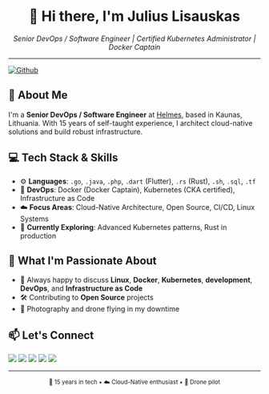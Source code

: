 <div align="center">
  <h1>👋 Hi there, I'm Julius Lisauskas</h1>
  <p><em>Senior DevOps / Software Engineer | Certified Kubernetes Administrator | Docker Captain</em></p>
</div>

---

[![Github](https://img.shields.io/github/followers/xor22h?label=Follow&style=social)](https://github.com/xor22h)

## 🚀 About Me

I'm a **Senior DevOps / Software Engineer** at [Helmes](https://helmes.com), based in Kaunas, Lithuania. With 15 years of self-taught experience, I architect cloud-native solutions and build robust infrastructure.

## 💻 Tech Stack & Skills

- ⚙️ **Languages**: `.go`, `.java`, `.php`, `.dart` (Flutter), `.rs` (Rust), `.sh`, `.sql`, `.tf`
- 🐳 **DevOps**: Docker (Docker Captain), Kubernetes (CKA certified), Infrastructure as Code
- ☁️ **Focus Areas**: Cloud-Native Architecture, Open Source, CI/CD, Linux Systems
- 🌱 **Currently Exploring**: Advanced Kubernetes patterns, Rust in production

## 🎯 What I'm Passionate About

- 💬 Always happy to discuss **Linux**, **Docker**, **Kubernetes**, **development**, **DevOps**, and **Infrastructure as Code**
- 🛠️ Contributing to **Open Source** projects
- 📸 Photography and drone flying in my downtime

## 📫 Let's Connect

[<img src="https://img.shields.io/badge/Email-julius@lisauskas.lt-red?style=flat&logo=gmail" />](mailto:julius@lisauskas.lt)
[<img src="https://img.shields.io/badge/LinkedIn-juliuslisauskas-blue?style=flat&logo=linkedin" />](https://www.linkedin.com/in/juliuslisauskas/)
[<img src="https://img.shields.io/badge/Threads-@xor22h-black?style=flat&logo=threads" />](https://threads.net/xor22h)
[<img src="https://img.shields.io/badge/Bluesky-@xor22h.dev-1DA1F2?style=flat&logo=bluesky" />](https://bsky.app/profile/xor22h.dev)
[<img src="https://img.shields.io/badge/YouTube-@xor22h-red?style=flat&logo=youtube" />](https://youtube.com/@xor22h)

---

<div align="center">
  <sub>🎯 15 years in tech • ☁️ Cloud-Native enthusiast • 🚁 Drone pilot</sub>
</div>
